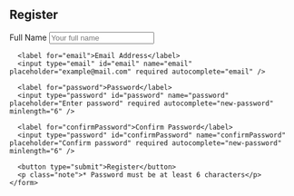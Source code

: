 <!DOCTYPE html>
<html lang="en">
<head>
<meta charset="UTF-8" />
<meta name="viewport" content="width=device-width, initial-scale=1, maximum-scale=1" />
<title>Registration Form</title>
<style>
  @import url('https://fonts.googleapis.com/css2?family=Poppins:wght@400;600&display=swap');

  * {
    box-sizing: border-box;
  }

  body {
    margin: 0;
    font-family: 'Poppins', sans-serif;
    background: linear-gradient(135deg, #6b73ff 0%, #000dff 100%);
    min-height: 100vh;
    display: flex;
    justify-content: center;
    align-items: center;
    padding: 15px;
  }

  .container {
    background: #fff;
    border-radius: 15px;
    box-shadow: 0 0 25px rgba(0,0,0,0.15);
    max-width: 350px;
    width: 100%;
    padding: 30px 25px;
  }

  h2 {
    margin: 0 0 20px;
    font-weight: 600;
    font-size: 1.8rem;
    color: #202020;
    text-align: center;
  }

  form {
    display: flex;
    flex-direction: column;
  }

  label {
    font-weight: 600;
    font-size: 0.9rem;
    margin-bottom: 6px;
    color: #444;
  }

  input[type="text"],
  input[type="email"],
  input[type="password"] {
    padding: 12px 14px;
    margin-bottom: 18px;
    font-size: 1rem;
    border: 1.8px solid #ccc;
    border-radius: 8px;
    transition: border-color 0.3s ease;
  }

  input[type="text"]:focus,
  input[type="email"]:focus,
  input[type="password"]:focus {
    border-color: #000dff;
    outline: none;
  }

  button {
    padding: 14px;
    background-color: #000dff;
    border: none;
    border-radius: 10px;
    color: white;
    font-size: 1.1rem;
    font-weight: 600;
    cursor: pointer;
    transition: background-color 0.3s ease;
    margin-top: 8px;
  }

  button:hover,
  button:focus {
    background-color: #6b73ff;
  }

  .note {
    font-size: 0.8rem;
    color: #666;
    text-align: center;
    margin-top: 15px;
  }

  @media (max-width: 400px) {
    .container {
      max-width: 100%;
      padding: 25px 20px;
    }
  }
</style>
</head>
<body>
  <div class="container" role="main">
    <h2>Register</h2>
    <form id="registrationForm" novalidate>
      <label for="fullname">Full Name</label>
      <input type="text" id="fullname" name="fullname" placeholder="Your full name" required autocomplete="name" />

      <label for="email">Email Address</label>
      <input type="email" id="email" name="email" placeholder="example@mail.com" required autocomplete="email" />

      <label for="password">Password</label>
      <input type="password" id="password" name="password" placeholder="Enter password" required autocomplete="new-password" minlength="6" />

      <label for="confirmPassword">Confirm Password</label>
      <input type="password" id="confirmPassword" name="confirmPassword" placeholder="Confirm password" required autocomplete="new-password" minlength="6" />

      <button type="submit">Register</button>
      <p class="note">* Password must be at least 6 characters</p>
    </form>
  </div>

<script>
  const form = document.getElementById('registrationForm');

  form.addEventListener('submit', function (e) {
    e.preventDefault();

    const fullname = form.fullname.value.trim();
    const email = form.email.value.trim();
    const password = form.password.value;
    const confirmPassword = form.confirmPassword.value;

    if (!fullname) {
      alert('Please enter your full name.');
      form.fullname.focus();
      return;
    }

    if (!email || !validateEmail(email)) {
      alert('Please enter a valid email address.');
      form.email.focus();
      return;
    }

    if (password.length < 6) {
      alert('Password must be at least 6 characters.');
      form.password.focus();
      return;
    }

    if (password !== confirmPassword) {
      alert('Passwords do not match.');
      form.confirmPassword.focus();
      return;
    }

    alert('Registration successful!');

    form.reset();
  });

  function validateEmail(email) {
    // Simple email regex for validation
    const re = /^[^\s@]+@[^\s@]+\.[^\s@]+$/;
    return re.test(email);
  }
</script>
</body>
</html>


